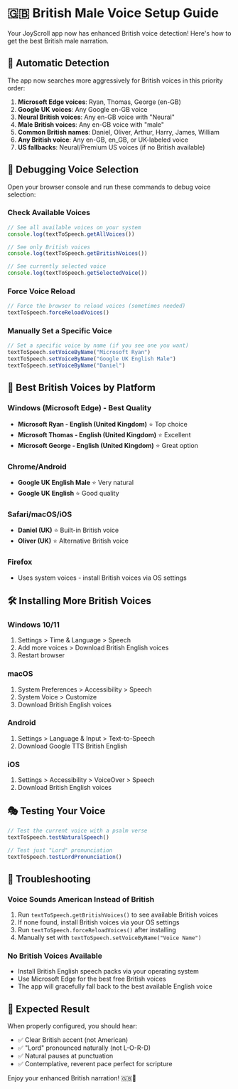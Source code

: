 # 🇬🇧 British Male Voice Setup Guide

Your JoyScroll app now has enhanced British voice detection! Here's how to get the best British male narration.

## 🎯 Automatic Detection

The app now searches more aggressively for British voices in this priority order:

1. **Microsoft Edge voices**: Ryan, Thomas, George (en-GB)
2. **Google UK voices**: Any Google en-GB voice
3. **Neural British voices**: Any en-GB voice with "Neural" 
4. **Male British voices**: Any en-GB voice with "male"
5. **Common British names**: Daniel, Oliver, Arthur, Harry, James, William
6. **Any British voice**: Any en-GB, en_GB, or UK-labeled voice
7. **US fallbacks**: Neural/Premium US voices (if no British available)

## 🔧 Debugging Voice Selection

Open your browser console and run these commands to debug voice selection:

### Check Available Voices
```javascript
// See all available voices on your system
console.log(textToSpeech.getAllVoices())

// See only British voices
console.log(textToSpeech.getBritishVoices())

// See currently selected voice
console.log(textToSpeech.getSelectedVoice())
```

### Force Voice Reload
```javascript
// Force the browser to reload voices (sometimes needed)
textToSpeech.forceReloadVoices()
```

### Manually Set a Specific Voice
```javascript
// Set a specific voice by name (if you see one you want)
textToSpeech.setVoiceByName("Microsoft Ryan")
textToSpeech.setVoiceByName("Google UK English Male")
textToSpeech.setVoiceByName("Daniel")
```

## 🎵 Best British Voices by Platform

### **Windows (Microsoft Edge) - Best Quality**
- **Microsoft Ryan - English (United Kingdom)** ⭐ Top choice
- **Microsoft Thomas - English (United Kingdom)** ⭐ Excellent
- **Microsoft George - English (United Kingdom)** ⭐ Great option

### **Chrome/Android**
- **Google UK English Male** ⭐ Very natural
- **Google UK English** ⭐ Good quality

### **Safari/macOS/iOS**
- **Daniel (UK)** ⭐ Built-in British voice
- **Oliver (UK)** ⭐ Alternative British voice

### **Firefox**
- Uses system voices - install British voices via OS settings

## 🛠️ Installing More British Voices

### **Windows 10/11**
1. Settings > Time & Language > Speech
2. Add more voices > Download British English voices
3. Restart browser

### **macOS**
1. System Preferences > Accessibility > Speech
2. System Voice > Customize
3. Download British English voices

### **Android**
1. Settings > Language & Input > Text-to-Speech
2. Download Google TTS British English

### **iOS**
1. Settings > Accessibility > VoiceOver > Speech
2. Download British English voices

## 🎭 Testing Your Voice

```javascript
// Test the current voice with a psalm verse
textToSpeech.testNaturalSpeech()

// Test just "Lord" pronunciation
textToSpeech.testLordPronunciation()
```

## 🚨 Troubleshooting

### **Voice Sounds American Instead of British**
1. Run `textToSpeech.getBritishVoices()` to see available British voices
2. If none found, install British voices via your OS settings
3. Run `textToSpeech.forceReloadVoices()` after installing
4. Manually set with `textToSpeech.setVoiceByName("Voice Name")`

### **No British Voices Available**
- Install British English speech packs via your operating system
- Use Microsoft Edge for the best free British voices
- The app will gracefully fall back to the best available English voice

## 🎉 Expected Result

When properly configured, you should hear:
- ✅ Clear British accent (not American)
- ✅ "Lord" pronounced naturally (not L-O-R-D)
- ✅ Natural pauses at punctuation
- ✅ Contemplative, reverent pace perfect for scripture

Enjoy your enhanced British narration! 🇬🇧📖